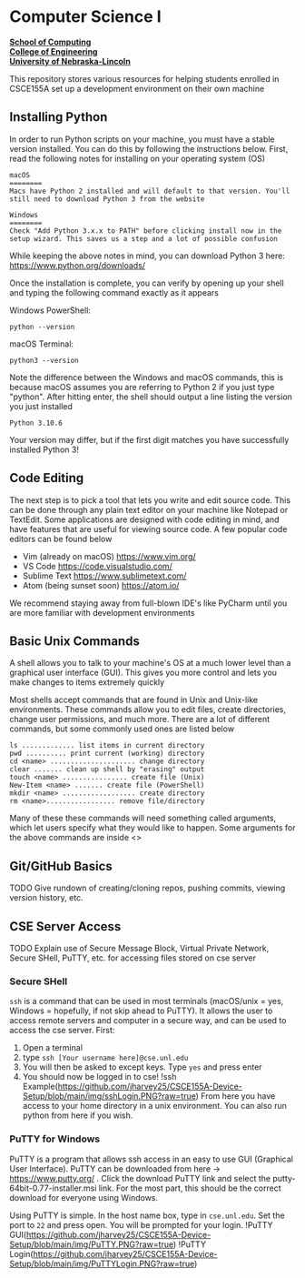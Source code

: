 
# Computer Science I
**[School of Computing](https://computing.unl.edu/)**  
**[College of Engineering](https://engineering.unl.edu/)**  
**[University of Nebraska-Lincoln](https://unl.edu)**

This repository stores various resources for helping students enrolled in CSCE155A set up a development environment on their own machine


## Installing Python
In order to run Python scripts on your machine, you must have a stable version installed. You can do this by following the instructions below. First, read the following notes for installing on your operating system (OS)
```
macOS
========
Macs have Python 2 installed and will default to that version. You'll still need to download Python 3 from the website

Windows
========
Check "Add Python 3.x.x to PATH" before clicking install now in the setup wizard. This saves us a step and a lot of possible confusion
```
While keeping the above notes in mind, you can download Python 3 here: https://www.python.org/downloads/

Once the installation is complete, you can verify by opening up your shell and typing the following command exactly as it appears

Windows PowerShell:
```
python --version
```

macOS Terminal:
```
python3 --version
```

Note the difference between the Windows and macOS commands, this is because macOS assumes you are referring to Python 2 if you just type "python". After hitting enter, the shell should output a line listing the version you just installed

```
Python 3.10.6
```

Your version may differ, but if the first digit matches you have successfully installed Python 3!


## Code Editing
The next step is to pick a tool that lets you write and edit source code. This can be done through any plain text editor on your machine like Notepad or TextEdit. Some applications are designed with code editing in mind, and have features that are useful for viewing source code. A few popular code editors can be found below

* Vim (already on macOS) https://www.vim.org/
* VS Code https://code.visualstudio.com/
* Sublime Text https://www.sublimetext.com/
* Atom (being sunset soon) https://atom.io/

We recommend staying away from full-blown IDE's like PyCharm until you are more familiar with development environments


## Basic Unix Commands
A shell allows you to talk to your machine's OS at a much lower level than a graphical user interface (GUI). This gives you more control and lets you make changes to items extremely quickly

Most shells accept commands that are found in Unix and Unix-like environments. These commands allow you to edit files, create directories, change user permissions, and much more. There are a lot of different commands, but some commonly used ones are listed below

```
ls ............. list items in current directory
pwd .......... print current (working) directory
cd <name> ..................... change directory
clear ....... clean up shell by "erasing" output
touch <name> ................ create file (Unix)
New-Item <name> ....... create file (PowerShell)
mkdir <name> .................. create directory
rm <name>................. remove file/directory
```

Many of these these commands will need something called arguments, which let users specify what they would like to happen. Some arguments for the above commands are inside \<>


## Git/GitHub Basics
TODO Give rundown of creating/cloning repos, pushing commits, viewing version history, etc.


## CSE Server Access
TODO Explain use of Secure Message Block, Virtual Private Network, Secure SHell, PuTTY, etc. for accessing files stored on cse server

### Secure SHell
`ssh` is a command that can be used in most terminals (macOS/unix = yes, Windows = hopefully, if not skip ahead to PuTTY). It allows the user to access remote servers and computer in a secure way, and can be used to access the cse server. First:
1. Open a terminal
2. type `ssh [Your username here]@cse.unl.edu`
3. You will then be asked to except keys. Type `yes` and press enter
4. You should now be logged in to cse!
!ssh Example(https://github.com/jharvey25/CSCE155A-Device-Setup/blob/main/img/sshLogin.PNG?raw=true)
From here you have access to your home directory in a unix environment. You can also run python from here if you wish.

### PuTTY for Windows
PuTTY is a program that allows ssh access in an easy to use GUI (Graphical User Interface). PuTTY can be downloaded from here -> https://www.putty.org/ . Click the download PuTTY link and select the putty-64bit-0.77-installer.msi link. For the most part, this should be the correct download for everyone using Windows.

Using PuTTY is simple. In the host name box, type in `cse.unl.edu`. Set the port to `22` and press open. You will be prompted for your login.
!PuTTY GUI(https://github.com/jharvey25/CSCE155A-Device-Setup/blob/main/img/PuTTY.PNG?raw=true)
!PuTTY Login(https://github.com/jharvey25/CSCE155A-Device-Setup/blob/main/img/PuTTYLogin.PNG?raw=true)
